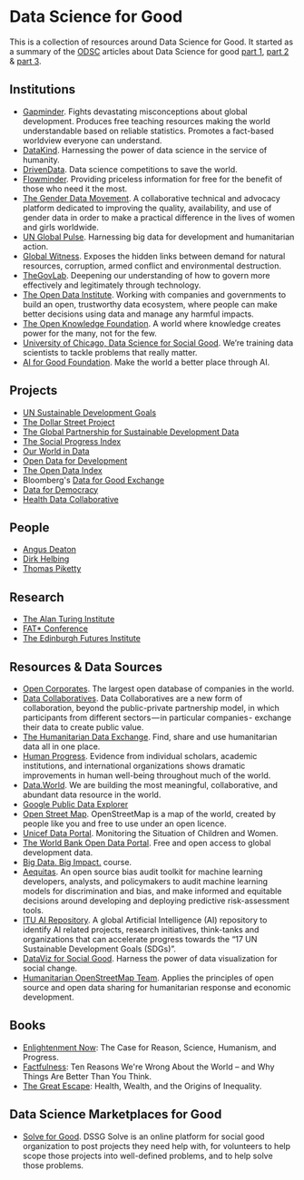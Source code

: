 # Data Science for Good
This is a collection of resources around Data Science for Good. It started as a summary of the [ODSC](http://opendatascience.com/) articles about Data Science for good [part 1](http://opendatascience.com/data-science-for-good-part-1/), [part 2](http://opendatascience.com/data-science-for-good-part-2/) & [part 3](http://opendatascience.com/data-science-for-good-part-3/). 

## Institutions
* [Gapminder](http://gapminder.org/). Fights devastating misconceptions about global development. Produces free teaching resources making the world understandable based on reliable statistics. Promotes a fact-based worldview everyone can understand.
* [DataKind](http://www.datakind.org/). Harnessing the power of data science in the service of humanity.
* [DrivenData](https://www.drivendata.org/). Data science competitions to save the world.
* [Flowminder](http://www.flowminder.org). Providing priceless information for free for the benefit of those who need it the most.
* [The Gender Data Movement](http://www.data2x.org). A collaborative technical and advocacy platform dedicated to improving the quality, availability, and use of gender data in order to make a practical difference in the lives of women and girls worldwide.
* [UN Global Pulse](http://www.unglobalpulse.org/). Harnessing big data for development and humanitarian action.
* [Global Witness](https://www.globalwitness.org). Exposes the hidden links between demand for natural resources, corruption, armed conflict and environmental destruction.
* [TheGovLab](http://www.thegovlab.org). Deepening our understanding of how to govern more effectively and legitimately through technology.
* [The Open Data Institute](http://theodi.org/). Working with companies and governments to build an open, trustworthy data ecosystem, where people can make better decisions using data and manage any harmful impacts.
* [The Open Knowledge Foundation](https://okfn.org). A world where knowledge creates power for the many, not for the few.
* [University of Chicago, Data Science for Social Good](https://dssg.uchicago.edu/). We’re training data scientists to tackle problems that really matter.
* [AI for Good Foundation](https://ai4good.org). Make the world a better place through AI.

## Projects
* [UN Sustainable Development Goals](http://www.un.org/sustainabledevelopment/sustainable-development-goals/)
* [The Dollar Street Project](https://www.gapminder.org/dollar-street)
* [The Global Partnership for Sustainable Development Data](http://www.data4sdgs.org)
* [The Social Progress Index](http://www.socialprogressindex.com)
* [Our World in Data](https://ourworldindata.org/)
* [Open Data for Development](http://od4d.com/)
* [The Open Data Index](https://index.okfn.org)
* Bloomberg's [Data for Good Exchange](https://www.bloomberg.com/company/d4gx/)
* [Data for Democracy](http://datafordemocracy.org)
* [Health Data Collaborative](https://www.healthdatacollaborative.org)

## People
* [Angus Deaton](https://en.wikipedia.org/wiki/Angus_Deaton)
* [Dirk Helbing](https://scholar.google.com/citations?user=ebrNfPAAAAAJ)
* [Thomas Piketty](https://en.wikipedia.org/wiki/Thomas_Piketty)

## Research
* [The Alan Turing Institute](https://www.turing.ac.uk)
* [FAT* Conference](https://www.fatconference.org)
* [The Edinburgh Futures Institute](https://efi.ed.ac.uk)

## Resources & Data Sources
* [Open Corporates](https://opencorporates.com). The largest open database of companies in the world.
* [Data Collaboratives](http://datacollaboratives.org). Data Collaboratives are a new form of collaboration, beyond the public-private partnership model, in which participants from different sectors — in particular companies - exchange their data to create public value.
* [The Humanitarian Data Exchange](https://data.humdata.org). Find, share and use humanitarian data all in one place.
* [Human Progress](https://humanprogress.org). Evidence from individual scholars, academic institutions, and international organizations shows dramatic improvements in human well-being throughout much of the world.
* [Data.World](https://data.world). We are building the most meaningful, collaborative, and abundant data resource in the world.
* [Google Public Data Explorer](https://www.google.com/publicdata/explore)
* [Open Street Map](http://openstreetmap.org). OpenStreetMap is a map of the world, created by people like you and free to use under an open licence.
* [Unicef Data Portal](https://data.unicef.org). Monitoring the Situation of Children and Women.
* [The World Bank Open Data Portal](https://data.worldbank.org). Free and open access to global development data.
* [Big Data. Big Impact.](https://cognitiveclass.ai/socialgood/) course.
* [Aequitas](http://dsapp.uchicago.edu/aequitas/). An open source bias audit toolkit for machine learning developers, analysts, and policymakers to audit machine learning models for discrimination and bias, and make informed and equitable decisions around developing and deploying predictive risk-assessment tools.
* [ITU AI Repository](https://www.itu.int/en/ITU-T/AI/Pages/ai-repository.aspx). A global Artificial Intelligence (AI) repository to identify AI related projects, research initiatives, think-tanks and organizations that can accelerate progress towards the “17 UN Sustainable Development Goals (SDGs)”.
* [DataViz for Social Good](https://www.vizforsocialgood.com). Harness the power of data visualization for social change.
* [Humanitarian OpenStreetMap Team](https://www.hotosm.org). Applies the principles of open source and open data sharing for humanitarian response and economic development.

## Books
* [Enlightenment Now](https://www.goodreads.com/book/show/35696171-enlightenment-now): The Case for Reason, Science, Humanism, and Progress.
* [Factfulness](https://www.goodreads.com/book/show/34890015-factfulness): Ten Reasons We're Wrong About the World – and Why Things Are Better Than You Think.
* [The Great Escape](https://www.goodreads.com/book/show/17942017-the-great-escape): Health, Wealth, and the Origins of Inequality.

<!--
* [The Progress Paradox](https://www.goodreads.com/book/show/191230.The_Progress_Paradox)
* [Infinite Progress](https://www.goodreads.com/book/show/16145206-infinite-progress)
* [The Infinite Resource](https://www.goodreads.com/book/show/16291969-the-infinite-resource)
* [The Rational Optimist](https://www.goodreads.com/book/show/7776209-the-rational-optimist)
* [Utopia for Realists](https://www.goodreads.com/book/show/32856013-utopia-for-realists)
* [The case for Rational Optimism](https://www.goodreads.com/book/show/6447182-the-case-for-rational-optimism)
* [Mass Flourishing](https://www.goodreads.com/book/show/17847857-mass-flourishing)
* [Abundance](https://www.goodreads.com/book/show/13187824-abundance)
* [The Improving State of the World](https://www.goodreads.com/book/show/409789.The_Improving_State_of_the_World)
* [Getting Better](https://www.goodreads.com/book/show/10000613-getting-better)
* [The end of doom](https://www.goodreads.com/book/show/23014684-the-end-of-doom)
* [The Moral Arc](https://www.goodreads.com/book/show/22320454-the-moral-arc)
* [The Big Ratchet](https://www.goodreads.com/book/show/18210755-the-big-ratchet)
* [The Great Surge](https://www.goodreads.com/book/show/25111080-the-great-surge)
* [The Great Convergence](https://www.goodreads.com/book/show/13587141-the-great-convergence)
-->

## Data Science Marketplaces for Good
* [Solve for Good](http://solveforgood.org/). DSSG Solve is an online platform for social good organization to post projects they need help with, for volunteers to help scope those projects into well-defined problems, and to help solve those problems.
